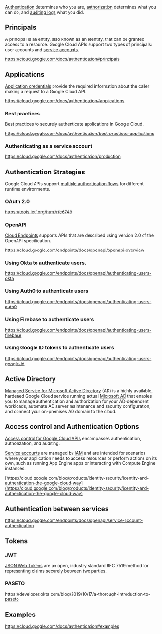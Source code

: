 [Authentication](https://cloud.google.com/docs/authentication) determines who you are, [authorization](IAM) determines what you can do, and [auditing logs](https://cloud.google.com/logging/docs/audit) what you did.


## Principals

A principal is an entity, also known as an identity, that can be granted access to a resource. Google Cloud APIs support two types of principals: user accounts and [service accounts](Service-accounts).

https://cloud.google.com/docs/authentication#principals

## Applications

[Application credentials](https://console.cloud.google.com/apis/credentials/) provide the required information about the caller making a request to a Google Cloud API. 

https://cloud.google.com/docs/authentication#applications

### Best practices

Best practices to securely authenticate applications in Google Cloud.

https://cloud.google.com/docs/authentication/best-practices-applications

### Authenticating as a service account 


https://cloud.google.com/docs/authentication/production

## Authentication Strategies

Google Cloud APIs support [multiple authentication flows](https://cloud.google.com/docs/authentication#strategies
) for different runtime environments. 


### OAuth 2.0

https://tools.ietf.org/html/rfc6749

### OpenAPI

[Cloud Endpoints](Endpoints) supports APIs that are described using version 2.0 of the OpenAPI specification.

https://cloud.google.com/endpoints/docs/openapi/openapi-overview

### Using Okta to authenticate users.

https://cloud.google.com/endpoints/docs/openapi/authenticating-users-okta

### Using Auth0 to authenticate users

https://cloud.google.com/endpoints/docs/openapi/authenticating-users-auth0

### Using Firebase to authenticate users

https://cloud.google.com/endpoints/docs/openapi/authenticating-users-firebase

### Using Google ID tokens to authenticate users

https://cloud.google.com/endpoints/docs/openapi/authenticating-users-google-id

## Active Directory


[Managed Service for Microsoft Active Directory](https://cloud.google.com/managed-microsoft-ad
) (AD) is a highly available, hardened Google Cloud service running actual [Microsoft AD](Active-Directory) that enables you to manage authentication and authorization for your AD-dependent workloads, automate AD server maintenance and security configuration, and connect your on-premises AD domain to the cloud.




## Access control and Authentication Options

[Access control for Google Cloud APIs](https://cloud.google.com/storage/docs/access-control) encompasses authentication, authorization, and auditing. 


[Service accounts](Service-accounts) are managed by [IAM](IAM) and are intended for scenarios where your application needs to access resources or perform actions on its own, such as running App Engine apps or interacting with Compute Engine instances. 


[https://cloud.google.com/blog/products/identity-security/identity-and-authentication-the-google-cloud-way](https://cloud.google.com/blog/products/identity-security/identity-and-authentication-the-google-cloud-way)


## Authentication between services

https://cloud.google.com/endpoints/docs/openapi/service-account-authentication

## Tokens

### JWT

[JSON Web Tokens](https://jwt.io/) are an open, industry standard RFC 7519 method for representing claims securely between two parties.

### PASETO

https://developer.okta.com/blog/2019/10/17/a-thorough-introduction-to-paseto

## Examples

https://cloud.google.com/docs/authentication#examples

